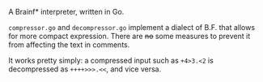 A Brainf* interpreter, written in Go.

`compressor.go` and `decompressor.go` implement a dialect of B.F. that allows for more compact expression.
There are ~~no~~ some measures to prevent it from affecting the text in comments.

It works pretty simply: a compressed input such as `+4>3.<2` is decompressed as `++++>>>.<<`, and vice versa.
